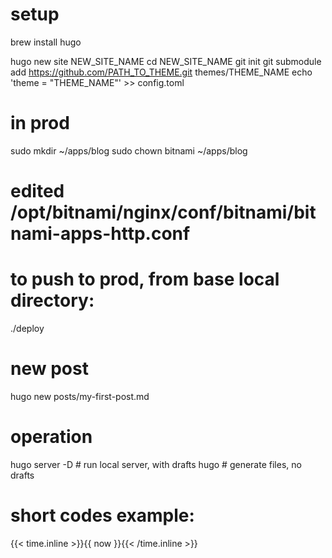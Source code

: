 
# setup

brew install hugo

hugo new site NEW_SITE_NAME
cd NEW_SITE_NAME
git init
git submodule add https://github.com/PATH_TO_THEME.git themes/THEME_NAME
echo 'theme = "THEME_NAME"' >> config.toml


# in prod

sudo mkdir ~/apps/blog
sudo chown bitnami ~/apps/blog

# edited /opt/bitnami/nginx/conf/bitnami/bitnami-apps-http.conf 

# to push to prod, from base local directory:
./deploy


# new post

hugo new posts/my-first-post.md


# operation

hugo server -D # run local server, with drafts
hugo # generate files, no drafts


# short codes example:

{{< time.inline >}}{{ now }}{{< /time.inline >}}